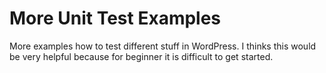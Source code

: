 # More Unit Test Examples

More examples how to test different stuff in WordPress. I thinks this would be very helpful because for beginner it is difficult to get started.

